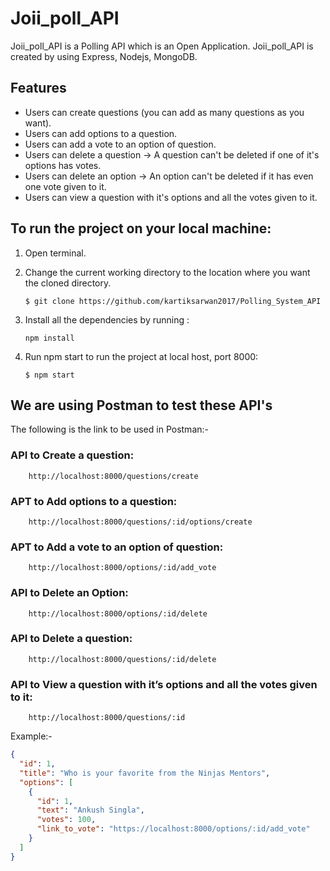 # Joii_poll_API

Joii_poll_API is a Polling API which is an Open Application. 
Joii_poll_API is created by using Express, Nodejs, MongoDB.


## Features

- Users can create questions (you can add as many questions as you want).
- Users can add options to a question.
- Users can add a vote to an option of question.
- Users can delete a question -> A question can't be deleted if one of it's options has votes.
- Users can delete an option -> An option can't be deleted if it has even one vote given to it.
- Users can view a question with it's options and all the votes given to it.


## To run the project on your local machine:

1. Open terminal.

2. Change the current working directory to the location where you want the cloned directory.

   ```
   $ git clone https://github.com/kartiksarwan2017/Polling_System_API

   ```

3. Install all the dependencies by running :

   ```
   npm install

   ```

4. Run npm start to run the project at local host, port 8000:

   ```
   $ npm start

   ```


## We are using Postman to test these API's

The following is the link to be used in Postman:-

### API to Create a question: 
        http://localhost:8000/questions/create

### APT to Add options to a question: 
        http://localhost:8000/questions/:id/options/create

### APT to Add a vote to an option of question: 
        http://localhost:8000/options/:id/add_vote

### API to Delete an Option: 
        http://localhost:8000/options/:id/delete

### API to Delete a question: 
        http://localhost:8000/questions/:id/delete

### API to View a question with it’s options and all the votes given to it: 
        http://localhost:8000/questions/:id
        


Example:-
```json
{
  "id": 1,
  "title": "Who is your favorite from the Ninjas Mentors",
  "options": [
    {
      "id": 1,
      "text": "Ankush Singla",
      "votes": 100,
      "link_to_vote": "https://localhost:8000/options/:id/add_vote"
    }
  ]
}
